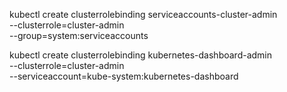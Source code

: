 kubectl create clusterrolebinding serviceaccounts-cluster-admin \
  --clusterrole=cluster-admin \
  --group=system:serviceaccounts


kubectl create clusterrolebinding kubernetes-dashboard-admin \
--clusterrole=cluster-admin \
--serviceaccount=kube-system:kubernetes-dashboard
